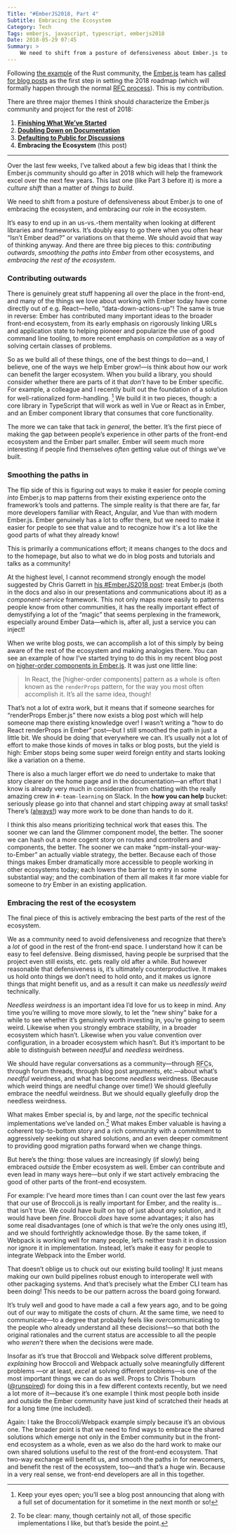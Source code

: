 ```yaml
---
Title: "#EmberJS2018, Part 4"
Subtitle: Embracing the Ecosystem
Category: Tech
Tags: emberjs, javascript, typescript, emberjs2018
Date: 2018-05-29 07:45
Summary: >
    We need to shift from a posture of defensiveness about Ember.js to one of embracing the ecosystem, and embracing our role in the ecosystem.
---
```


Following [the example](https://blog.rust-lang.org/2018/01/03/new-years-rust-a-call-for-community-blogposts.html) of the Rust community, the [Ember.js](https://emberjs.com) team has [called for blog posts](https://emberjs.com/blog/2018/05/02/ember-2018-roadmap-call-for-posts.html "Ember's 2018 Roadmap: A Call for Blog Posts") as the first step in setting the 2018 roadmap (which will formally happen through the normal [<abbr title="Request for Comments">RFC</abbr> process](https://github.com/emberjs/rfcs)). This is my contribution.

There are three major themes I think should characterize the Ember.js community and project for the rest of 2018:

1. [**Finishing What We’ve Started**](http://www.chriskrycho.com/2018/emberjs2018-part-1.html)
2. [**Doubling Down on Documentation**](https://www.chriskrycho.com/2018/emberjs2018-part-2.html)
3. [**Defaulting to Public for Discussions**](https://www.chriskrycho.com/2018/emberjs2018-part-3.html)
4. **Embracing the Ecosystem** (this post)

----

Over the last few weeks, I’ve talked about a few big ideas that I think the Ember.js community should go after in 2018 which will help the framework excel over the next few years. This last one (like Part 3 before it) is more a *culture shift* than a matter of *things to build*.

We need to shift from a posture of defensiveness about Ember.js to one of embracing the ecosystem, and embracing our role in the ecosystem.

It’s easy to end up in an us-vs.-them mentality when looking at different libraries and frameworks. It’s doubly easy to go there when you often hear “Isn’t Ember dead?” or variations on that theme. We should avoid that way of thinking anyway. And there are three big pieces to this: *contributing outwards*, *smoothing the paths into Ember* from other ecosystems, and *embracing the rest of the ecosystem*.

### Contributing outwards

There is genuinely great stuff happening all over the place in the front-end, and many of the things we love about working with Ember today have come directly out of e.g. React—hello, “data-down-actions-up”! The same is true in reverse: Ember has contributed many important ideas to the broader front-end ecosystem, from its early emphasis on rigorously linking URLs and application state to helping pioneer and popularize the use of good command line tooling, to more recent emphasis on *compilation* as a way of solving certain classes of problems.

So as we build all of these things, one of the best things to do—and, I believe, one of the ways we help Ember grow!—is think about how our work can benefit the larger ecosystem. When you build a library, you should consider whether there are parts of it that *don’t* have to be Ember specific. For example, a colleague and I recently built out the foundation of a solution for well-rationalized form-handling. [^1] We build it in two pieces, though: a core library in TypeScript that will work as well in Vue or React as in Ember, and an Ember component library that consumes that core functionality.

The more we can take that tack in *general*, the better. It’s the first piece of making the gap between people’s experience in other parts of the front-end ecosystem and the Ember part smaller. Ember will seem much more interesting if people find themselves *often* getting value out of things we’ve built.

### Smoothing the paths in

The flip side of this is figuring out ways to make it easier for people coming *into* Ember.js to map patterns from their existing experience onto the framework’s tools and patterns. The simple reality is that there are far, far more developers familiar with React, Angular, and Vue than with modern Ember.js. Ember genuinely has a lot to offer there, but we need to make it easier for people to see that value and to recognize how it's a lot like the good parts of what they already know!

This is primarily a communications effort; it means changes to the docs and to the homepage, but also to what we do in blog posts and tutorials and talks as a community!

At the highest level, I cannot recommend strongly enough the model suggested by Chris Garrett in [his #EmberJS2018 post](https://medium.com/@pzuraq/emberjs-2018-ember-as-a-component-service-framework-2e49492734f1): treat Ember.js (both in the docs and also in our presentations and communications about it) as a *component-service* framework. This not only maps more easily to patterns people know from other communities, it has the really important effect of demystifying a lot of the “magic” that seems perplexing in the framework, especially around Ember Data—which is, after all, just a service you can inject!

When we write blog posts, we can accomplish a lot of this simply by being aware of the rest of the ecosystem and making analogies there. You can see an example of how I’ve started trying to do this in my recent blog post on [higher-order components in Ember.js](http://www.chriskrycho.com/2018/higher-order-components-in-emberjs.html). It was just one little line:

> In React, the [higher-order components] pattern as a whole is often known as the `renderProps` pattern, for the way you most often accomplish it. It’s all the same idea, though!

That’s not a lot of extra work, but it means that if someone searches for “renderProps Ember.js” there now exists a blog post which will help someone map there existing knowledge over! I wasn’t writing a “how to do React renderProps in Ember” post—but I still smoothed the path in just a little bit. We should be doing that everywhere we can. It’s usually not a lot of effort to make those kinds of moves in talks or blog posts, but the yield is high: Ember stops being some super weird foreign entity and starts looking like a variation on a theme.

There is also a much larger effort we *do* need to undertake to make that story clearer on the home page and in the documentation—an effort that I know is already very much in consideration from chatting with the really amazing crew in `#-team-learning` on Slack. In the **how you can help** bucket: seriously please go into that channel and start chipping away at small tasks! There’s ([always!](https://m.youtube.com/watch?v=Abu2BNixXak "“Becoming a Contributor”, my Rust Belt Rust 2017 talk")) way more work to be done than hands to do it.

I think this also means prioritizing technical work that eases this. The sooner we can land the Glimmer component model, the better. The sooner we can hash out a more cogent story on routes and controllers and components, the better. The sooner we can make “npm-install-your-way-to-Ember” an actually viable strategy, the better. Because each of those things makes Ember dramatically more accessible to people working in other ecosystems today; each lowers the barrier to entry in some substantial way; and the combination of them all makes it far more viable for someone to *try* Ember in an existing application.

### Embracing the rest of the ecosystem

The final piece of this is actively embracing the best parts of the rest of the ecosystem.

We as a community need to avoid defensiveness and recognize that there’s a *lot* of good in the rest of the front-end space. I understand how it can be easy to feel defensive. Being dismissed, having people be surprised that the project even still exists, etc. gets really old after a while. But however reasonable that defensiveness is, it’s ultimately counterproductive. It makes us hold onto things we don’t need to hold onto, and it makes us ignore things that might benefit us, and as a result it can make us *needlessly weird* technically.

*Needless weirdness* is an important idea I’d love for us to keep in mind. Any time you’re willing to move more slowly, to let the “new shiny” bake for a while to see whether it’s genuinely worth investing in, you’re going to seem weird. Likewise when you strongly embrace stability, in a broader ecosystem which hasn’t. Likewise when you value convention over configuration, in a broader ecosystem which hasn’t. But it’s important to be able to distinguish between *needful* and *needless* weirdness.

We should have regular conversations as a community—through <abbr title="request for comments">RFC</abbr>s, through forum threads, through blog post arguments, etc.—about what’s *needful* weirdness, and what has become *needless* weirdness. (Because which weird things are needful change over time!) We should gleefully embrace the needful weirdness. But we should equally gleefully drop the needless weirdness.

What makes Ember special is, by and large, *not* the specific technical implementations we’ve landed on.[^2] What makes Ember valuable is having a coherent top-to-bottom story and a rich community with a commitment to aggressively seeking out shared solutions, and an even deeper commitment to providing good migration paths forward when we change things.

But here’s the thing: those values are increasingly (if slowly) being embraced *outside* the Ember ecosystem as well. Ember can contribute and even lead in many ways here—but only if we start actively embracing the good of other parts of the front-end ecosystem.

For example: I’ve heard more times than I can count over the last few years that our use of Broccoli.js is really important for Ember, and the reality is… that isn’t true. We could have built on top of just about *any* solution, and it would have been *fine*. Broccoli *does* have some advantages; it also has some real disadvantages (one of which is that we’re the only ones using it!), and we should forthrightly acknowledge those. By the same token, if Webpack is working well for many people, let’s neither trash it in discussion nor ignore it in implementation. Instead, let’s make it easy for people to integrate Webpack into the Ember world.

That doesn’t oblige us to chuck out our existing build tooling! It just means making our own build pipelines robust enough to interoperate well with other packaging systems. And that’s precisely what the Ember <abbr>CLI</abbr> team has been doing! This needs to be our pattern across the board going forward.

It’s truly well and good to have made a call a few years ago, and to be going out of our way to mitigate the costs of churn. At the same time, we need to communicate—to a degree that probably feels like *over*communicating to the people who already understand all these decisions!—so that both the original rationales and the current status are accessible to all the people who *weren’t* there when the decisions were made.

Insofar as it’s true that Broccoli and Webpack solve different problems, *explaining* how Broccoli and Webpack actually solve meaningfully different problems —or at least, *excel* at solving different problems—is one of the most important things we can do as well. Props to Chris Thoburn ([\@runspired](https://twitter.com/runspired)) for doing this in a few different contexts recently, but we need a lot more of it—because it’s one example I think most people both inside and outside the Ember community have just kind of scratched their heads at for a long time (me included).

Again: I take the Broccoli/Webpack example simply because it’s an obvious one. The broader point is that we need to find ways to embrace the shared solutions which emerge not only in the Ember community but in the front-end ecosystem as a whole, even as we also do the hard work to make our own shared solutions useful to the rest of the front-end ecosystem. That two-way exchange will benefit us, and smooth the paths in for newcomers, and benefit the rest of the ecosystem, too—and that’s a huge win. Because in a very real sense, we front-end developers are all in this together.

[^1]:	Keep your eyes open; you’ll see a blog post announcing that along with a full set of documentation for it sometime in the next month or so!

[^2]:	To be clear: many, though certainly not all, of those specific implementations I like, but that’s beside the point.
